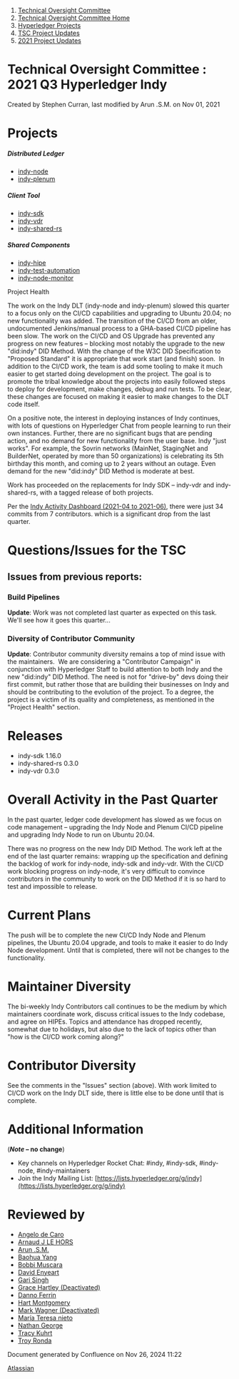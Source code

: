 1. [Technical Oversight Committee](index.html)
2. [Technical Oversight Committee Home](Technical-Oversight-Committee-Home_21430274.html)
3. [Hyperledger Projects](Hyperledger-Projects_21447704.html)
4. [TSC Project Updates](TSC-Project-Updates_21430854.html)
5. [2021 Project Updates](2021-Project-Updates_21452543.html)

# Technical Oversight Committee : 2021 Q3 Hyperledger Indy

Created by Stephen Curran, last modified by Arun .S.M. on Nov 01, 2021

# Projects

##### **Distributed Ledger**

- [indy-node](https://github.com/hyperledger/indy-node)
- [indy-plenum](https://github.com/hyperledger/indy-plenum)

##### **Client Tool**

- [indy-sdk](https://github.com/hyperledger/indy-sdk)
- [indy-vdr](https://github.com/hyperledger/indy-vdr)
- [indy-shared-rs](https://github.com/hyperledger/indy-shared-rs)

##### **Shared Components**

- [indy-hipe](https://github.com/hyperledger/indy-hipe)
- [indy-test-automation](https://github.com/hyperledger/indy-test-automation)
- [indy-node-monitor](https://github.com/hyperledger/indy-node-monitor)

Project Health

The work on the Indy DLT (indy-node and indy-plenum) slowed this quarter to a focus only on the CI/CD capabilities and upgrading to Ubuntu 20.04; no new functionality was added. The transition of the CI/CD from an older, undocumented Jenkins/manual process to a GHA-based CI/CD pipeline has been slow. The work on the CI/CD and OS Upgrade has prevented any progress on new features – blocking most notably the upgrade to the new "did:indy" DID Method. With the change of the W3C DID Specification to "Proposed Standard" it is appropriate that work start (and finish) soon.  In addition to the CI/CD work, the team is add some tooling to make it much easier to get started doing development on the project. The goal is to promote the tribal knowledge about the projects into easily followed steps to deploy for development, make changes, debug and run tests. To be clear, these changes are focused on making it easier to make changes to the DLT code itself.

On a positive note, the interest in deploying instances of Indy continues, with lots of questions on Hyperledger Chat from people learning to run their own instances. Further, there are no significant bugs that are pending action, and no demand for new functionality from the user base. Indy "just works". For example, the Sovrin networks (MainNet, StagingNet and BuilderNet, operated by more than 50 organizations) is celebrating its 5th birthday this month, and coming up to 2 years without an outage. Even demand for the new "did:indy" DID Method is moderate at best. 

Work has proceeded on the replacements for Indy SDK – indy-vdr and indy-shared-rs, with a tagged release of both projects.  

Per the [Indy Activity Dashboard (2021-04 to 2021-06)](https://insights.lfx.linuxfoundation.org/projects/hyperledger%2Findy/dashboard;subTab=technical?time=%7B%22from%22%3A%222021-04-01T07%3A00%3A00.000Z%22%2C%22type%22%3A%22absolute%22%2C%22to%22%3A%222021-06-30T07%3A00%3A00.000Z%22%7D), there were just 34 commits from 7 contributors. which is a significant drop from the last quarter.

# Questions/Issues for the TSC

## Issues from previous reports:

### Build Pipelines

**Update**: Work was not completed last quarter as expected on this task. We'll see how it goes this quarter...

### **Diversity of Contributor Community**

**Update**: Contributor community diversity remains a top of mind issue with the maintainers.  We are considering a "Contributor Campaign" in conjunction with Hyperledger Staff to build attention to both Indy and the new "did:indy" DID Method. The need is not for "drive-by" devs doing their first commit, but rather those that are building their businesses on Indy and should be contributing to the evolution of the project. To a degree, the project is a victim of its quality and completeness, as mentioned in the "Project Health" section.

# Releases

- indy-sdk 1.16.0
- indy-shared-rs 0.3.0
- indy-vdr 0.3.0

# Overall Activity in the Past Quarter

In the past quarter, ledger code development has slowed as we focus on code management – upgrading the Indy Node and Plenum CI/CD pipeline and upgrading Indy Node to run on Ubuntu 20.04.  

There was no progress on the new Indy DID Method. The work left at the end of the last quarter remains: wrapping up the specification and defining the backlog of work for indy-node, indy-sdk and indy-vdr. With the CI/CD work blocking progress on indy-node, it's very difficult to convince contributors in the community to work on the DID Method if it is so hard to test and impossible to release.

# Current Plans

The push will be to complete the new CI/CD Indy Node and Plenum pipelines, the Ubuntu 20.04 upgrade, and tools to make it easier to do Indy Node development. Until that is completed, there will not be changes to the functionality.

# Maintainer Diversity

The bi-weekly Indy Contributors call continues to be the medium by which maintainers coordinate work, discuss critical issues to the Indy codebase, and agree on HIPEs. Topics and attendance has dropped recently, somewhat due to holidays, but also due to the lack of topics other than "how is the CI/CD work coming along?"

# Contributor Diversity

See the comments in the "Issues" section (above). With work limited to CI/CD work on the Indy DLT side, there is little else to be done until that is complete.

# Additional Information

(***Note* – no change**)

- Key channels on Hyperledger Rocket Chat: #indy, #indy-sdk, #indy-node, #indy-maintainers
- Join the Indy Mailing List: [https://lists.hyperledger.org/g/indy](https://lists.hyperledger.org/g/indy)

# Reviewed by

- [Angelo de Caro](https://lf-hyperledger.atlassian.net/wiki/people/70121:d6b0f0e4-825f-4f16-88e1-4d14e95f2f10?ref=confluence)
- [Arnaud J LE HORS](https://lf-hyperledger.atlassian.net/wiki/people/70121:0e75e3b8-500a-4067-9f7e-ed46e91bcb9d?ref=confluence)
- [Arun .S.M.](https://lf-hyperledger.atlassian.net/wiki/people/621a0e5097d313006ba7386a?ref=confluence)
- [Baohua Yang](https://lf-hyperledger.atlassian.net/wiki/people/557058:17d87dbf-05fe-4c1b-84cf-fd69f7fcbb20?ref=confluence)
- [Bobbi Muscara](https://lf-hyperledger.atlassian.net/wiki/people/5c4cb1b7d8bbb7445c0a457e?ref=confluence)
- [David Enyeart](https://lf-hyperledger.atlassian.net/wiki/people/712020:30d7e775-8a5d-4896-8950-8da2af027639?ref=confluence)
- [Gari Singh](https://lf-hyperledger.atlassian.net/wiki/people/557058:51429e31-90f4-4684-b7cd-9a4fe15ff188?ref=confluence)
- [Grace Hartley (Deactivated)](https://lf-hyperledger.atlassian.net/wiki/people/5c3e0cd1ff324728a1db2448?ref=confluence)
- [Danno Ferrin](https://lf-hyperledger.atlassian.net/wiki/people/5b7f2d80c4e4892a5b789551?ref=confluence)
- [Hart Montgomery](https://lf-hyperledger.atlassian.net/wiki/people/712020:86f447c0-86dc-43b3-ac03-6a31923bbb84?ref=confluence)
- [Mark Wagner (Deactivated)](https://lf-hyperledger.atlassian.net/wiki/people/70121:81b88945-c9ef-40fe-9224-207bdb280922?ref=confluence)
- [María Teresa nieto](https://lf-hyperledger.atlassian.net/wiki/people/5d36fa46af1d920bc99755b6?ref=confluence)
- [Nathan George](https://lf-hyperledger.atlassian.net/wiki/people/712020:3e7556ab-cdb8-47f5-8b68-12a3378021fd?ref=confluence)
- [Tracy Kuhrt](https://lf-hyperledger.atlassian.net/wiki/people/712020:eb6ae9c3-aa8e-40ba-9dab-a6969b1ac52e?ref=confluence)
- [Troy Ronda](https://lf-hyperledger.atlassian.net/wiki/people/557058:c854f35a-2b58-4be3-9003-ca2a67495580?ref=confluence)

Document generated by Confluence on Nov 26, 2024 11:22

[Atlassian](http://www.atlassian.com/)
